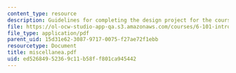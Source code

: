 ```yaml
---
content_type: resource
description: Guidelines for completing the design project for the course.
file: https://ol-ocw-studio-app-qa.s3.amazonaws.com/courses/6-101-introductory-analog-electronics-laboratory-spring-2007/ed52684952369c11b58ff801ca945442_miscellanea.pdf
file_type: application/pdf
parent_uid: 15d31e62-3087-9717-0075-f27ae72f1ebb
resourcetype: Document
title: miscellanea.pdf
uid: ed526849-5236-9c11-b58f-f801ca945442
---
```

